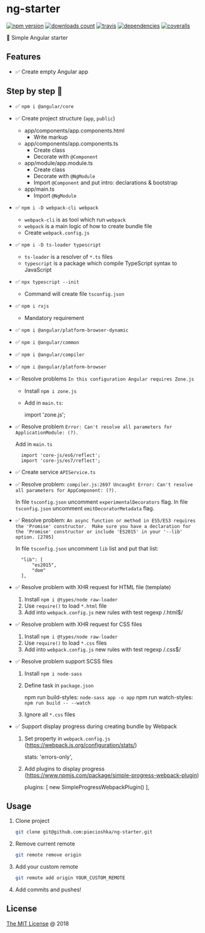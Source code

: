 # ng-starter

[![npm version](https://badge.fury.io/js/ng-starter.svg)](https://badge.fury.io/js/ng-starter)
[![downloads count](https://img.shields.io/npm/dt/ng-starter.svg)](https://www.npmjs.com/~piecioshka)
[![travis](https://img.shields.io/travis/piecioshka/ng-starter.svg?maxAge=2592000)](https://travis-ci.org/piecioshka/ng-starter)
[![dependencies](https://david-dm.org/piecioshka/ng-starter.svg)](https://github.com/piecioshka/ng-starter)
[![coveralls](https://coveralls.io/repos/github/piecioshka/ng-starter/badge.svg?branch=master)](https://coveralls.io/github/piecioshka/ng-starter?branch=master)

:hammer: Simple Angular starter

## Features

* :white_check_mark: Create empty Angular app

## Step by step 👣

* :white_check_mark: `npm i @angular/core`
* :white_check_mark: Create project structure (`app`, `public`)
    + app/components/app.components.html
        - Write markup
    + app/components/app.components.ts
        - Create class
        - Decorate with `@Component`
    + app/module/app.module.ts
        - Create class
        - Decorate with `@NgModule`
        - Import `@Component` and put intro: declarations & bootstrap
    + app/main.ts
        - Import `@NgModule`
* :white_check_mark: `npm i -D webpack-cli webpack`
    + `webpack-cli` is as tool which run `webpack`
    + `webpack` is a main logic of how to create bundle file
    + Create `webpack.config.js`
* :white_check_mark: `npm i -D ts-loader typescript`
    + `ts-loader` is a resolver of `*.ts` files
    + `typescript` is a package which compile TypeScript syntax to JavaScript
* :white_check_mark: `npx typescript --init`
    + Command will create file `tsconfig.json`
* :white_check_mark: `npm i rxjs`
    + Mandatory requirement
* :white_check_mark: `npm i @angular/platform-browser-dynamic`
* :white_check_mark: `npm i @angular/common`
* :white_check_mark: `npm i @angular/compiler`
* :white_check_mark: `npm i @angular/platform-browser`
* :white_check_mark: Resolve problems `In this configuration Angular requires Zone.js`
    + Install `npm i zone.js`
    + Add in `main.ts`:

        import 'zone.js';

* :white_check_mark: Resolve problem `Error: Can't resolve all parameters for ApplicationModule: (?).`

    Add in `main.ts`

        import 'core-js/es6/reflect';
        import 'core-js/es7/reflect';

* :white_check_mark: Create service `APIService.ts`
* :white_check_mark: Resolve problem: `compiler.js:2697 Uncaught Error: Can't resolve all parameters for AppComponent: (?).`

    In file `tsconfig.json` uncomment `experimentalDecorators` flag.
    In file `tsconfig.json` uncomment `emitDecoratorMetadata` flag.

* :white_check_mark: Resolve problem: `An async function or method in ES5/ES3 requires the 'Promise' constructor.  Make sure you have a declaration for the 'Promise' constructor or include 'ES2015' in your '--lib' option. [2705]`

    In file `tsconfig.json` uncomment `lib` list and put that list:

        "lib": [
            "es2015",
            "dom"
        ],

* :white_check_mark: Resolve problem with XHR request for HTML file (template)

    1. Install `npm i @types/node raw-loader`
    2. Use `require()` to load `*.html` file
    3. Add into `webpack.config.js` new rules with test regexp /\.html$/

* :white_check_mark: Resolve problem with XHR request for CSS files

    1. Install `npm i @types/node raw-loader`
    2. Use `require()` to load `*.css` files
    3. Add into `webpack.config.js` new rules with test regexp /\.css$/

* :white_check_mark: Resolve problem support SCSS files

    1. Install `npm i node-sass`
    2. Define task in `package.json`

        npm run build-styles: `node-sass app -o app`
        npm run watch-styles: `npm run build -- --watch`

    3. Ignore all `*.css` files

* :white_check_mark: Support display progress during creating bundle by Webpack

    1. Set property in `webpack.config.js` (https://webpack.js.org/configuration/stats/)

        stats: 'errors-only',

    2. Add plugins to display progress (https://www.npmjs.com/package/simple-progress-webpack-plugin)

        plugins: [
            new SimpleProgressWebpackPlugin()
        ],

## Usage

1. Clone project

    ```bash
    git clone git@github.com:piecioshka/ng-starter.git
    ```

2. Remove current remote

    ```bash
    git remote remove origin
    ```

3. Add your custom remote

    ```bash
    git remote add origin YOUR_CUSTOM_REMOTE
    ```

4. Add commits and pushes!

## License

[The MIT License](http://piecioshka.mit-license.org) @ 2018
